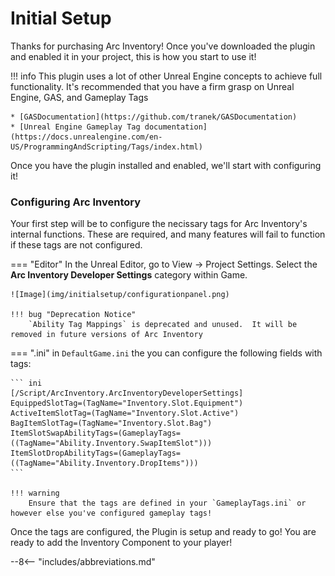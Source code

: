 # Initial Setup

Thanks for purchasing Arc Inventory!  Once you've downloaded the plugin and enabled it in your project, this is how you start to use it!

!!! info 
    This plugin uses a lot of other Unreal Engine concepts to achieve full functionality.  It's recommended that you have a firm grasp on Unreal Engine, GAS, and Gameplay Tags

    * [GASDocumentation](https://github.com/tranek/GASDocumentation)
    * [Unreal Engine Gameplay Tag documentation](https://docs.unrealengine.com/en-US/ProgrammingAndScripting/Tags/index.html)

Once you have the plugin installed and enabled, we'll start with configuring it!

### Configuring Arc Inventory

Your first step will be to configure the necissary tags for Arc Inventory's internal functions.  These are required, and many features will fail to function if these tags are not configured.  

=== "Editor"
    In the Unreal Editor, go to View -> Project Settings.  Select the **Arc Inventory Developer Settings** category within Game.

    ![Image](img/initialsetup/configurationpanel.png)

    !!! bug "Deprecation Notice"
        `Ability Tag Mappings` is deprecated and unused.  It will be removed in future versions of Arc Inventory


=== ".ini"
    in `DefaultGame.ini` the you can configure the following fields with tags:

    ``` ini 
    [/Script/ArcInventory.ArcInventoryDeveloperSettings]
    EquippedSlotTag=(TagName="Inventory.Slot.Equipment")
    ActiveItemSlotTag=(TagName="Inventory.Slot.Active")
    BagItemSlotTag=(TagName="Inventory.Slot.Bag")
    ItemSlotSwapAbilityTags=(GameplayTags=((TagName="Ability.Inventory.SwapItemSlot")))
    ItemSlotDropAbilityTags=(GameplayTags=((TagName="Ability.Inventory.DropItems")))
    ```

    !!! warning
        Ensure that the tags are defined in your `GameplayTags.ini` or however else you've configured gameplay tags!


Once the tags are configured, the Plugin is setup and ready to go!  You are ready to add the Inventory Component to your player!


--8<-- "includes/abbreviations.md"
